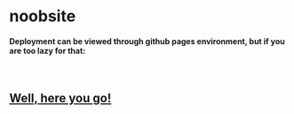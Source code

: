 # noobsite
<h4> Deployment can be viewed through github pages environment, but if you are too lazy for that:</h4><br>
<h2><a href="https://sumedha2.github.io/noobsite/"> Well, here you go!</a></h2>
